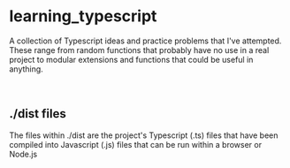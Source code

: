 # learning_typescript
A collection of Typescript ideas and practice problems that I've attempted. These range from random functions that probably have no use in a real project to modular extensions and functions that could be useful in anything.

<br>
<h2>./dist files</h2>
The files within ./dist are the project's Typescript (.ts) files that have been compiled into Javascript (.js) files that can be run within a browser or Node.js
